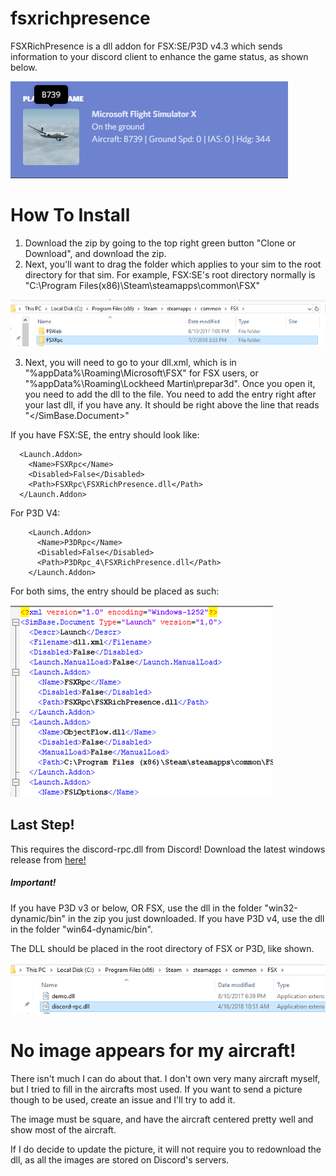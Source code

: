 # fsxrichpresence

FSXRichPresence is a dll addon for FSX:SE/P3D v4.3 which sends information to your discord client to enhance the game status, as shown below.

![Alt text](documentation/example.png?raw=true "Title")

# How To Install
1) Download the zip by going to the top right green button "Clone or Download", and download the zip.
2) Next, you'll want to drag the folder which applies to your sim to the root directory for that sim.
  For example, FSX:SE's root directory normally is "C:\Program Files(x86)\Steam\steamapps\common\FSX"

![Alt text](documentation/directoryPlacement.png?raw=true "dir")

3) Next, you will need to go to your dll.xml, which is in "%appData%\Roaming\Microsoft\FSX" for FSX users, or "%appData%\Roaming\Lockheed Martin\prepar3d\". Once you open it, you need to add the dll to the file. You need to add the entry right after your last dll, if you have any. It should be right above the line that reads "</SimBase.Document>"

If you have FSX:SE, the entry should look like:
```
  <Launch.Addon>
    <Name>FSXRpc</Name>
    <Disabled>False</Disabled>
    <Path>FSXRpc\FSXRichPresence.dll</Path>
  </Launch.Addon>
```
For P3D V4:
```
    <Launch.Addon>
      <Name>P3DRpc</Name>
      <Disabled>False</Disabled>
      <Path>P3DRpc_4\FSXRichPresence.dll</Path>
    </Launch.Addon>
``` 
For both sims, the entry should be placed as such:

![Alt text](documentation/dll.png?raw=true "dll")

## Last Step!
This requires the discord-rpc.dll from Discord!
Download the latest windows release from [here!](https://github.com/discordapp/discord-rpc/releases)

##### Important!
If you have P3D v3 or below, OR FSX, use the dll in the folder "win32-dynamic/bin" in the zip you just downloaded.
If you have P3D v4, use the dll in the folder "win64-dynamic/bin".

The DLL should be placed in the root directory of FSX or P3D, like shown.

![Alt text](documentation/discord.png?raw=true "discord")

# No image appears for my aircraft!
There isn't much I can do about that. I don't own very many aircraft myself, but I tried to fill in the aircrafts most used. If you want to send a picture though to be used, create an issue and I'll try to add it.

The image must be square, and have the aircraft centered pretty well and show most of the aircraft.

If I do decide to update the picture, it will not require you to redownload the dll, as all the images are stored on Discord's servers.
